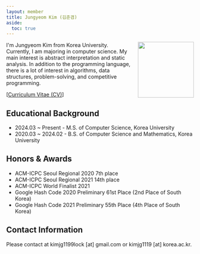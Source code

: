 ```yaml
---
layout: member
title: Jungyeom Kim (김준겸)
aside:
  toc: true
---
```


<img src="/assets/images/members/jungyeom.kim.jpg"
align="right" style="margin-left: 1em" width="150em">

I'm Jungyeom Kim from Korea University. Currently, I am majoring in computer science. My main interest is abstract interpretation and static analysis. In addition to the programming language, there is a lot of interest in algorithms, data structures, problem-solving, and competitive programming.

[[Curriculum Vitae (CV)](/assets/data/cv/cv_jungyeom_kim.pdf)]

## Educational Background
- 2024.03 ~ Present - M.S. of Computer Science, Korea University
- 2020.03 ~ 2024.02 - B.S. of Computer Science and Mathematics, Korea University

## Honors & Awards
- ACM-ICPC Seoul Regional 2020 7th place
- ACM-ICPC Seoul Regional 2021 14th place
- ACM-ICPC World Finalist 2021
- Google Hash Code 2020 Preliminary 61st Place (2nd Place of South Korea)
- Google Hash Code 2021 Preliminary 55th Place (4th Place of South Korea)

## Contact Information
Please contact at kimjg1199lock [at] gmail.com or kimjg1119 [at] korea.ac.kr.
